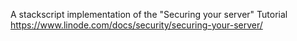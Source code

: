 
A stackscript implementation of the "Securing your server" Tutorial
https://www.linode.com/docs/security/securing-your-server/
